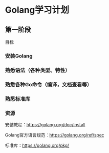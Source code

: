 # Golang学习计划

## 第一阶段

目标

### 安装Golang
### 熟悉语法（各种类型、特性）
### 熟悉各种Go命令（编译，文档查看等）
### 熟悉标准库
### 资源

安装教程：https://golang.org/doc/install

Golang官方语言规范：https://golang.org/ref/spec

标准库：https://golang.org/pkg/
